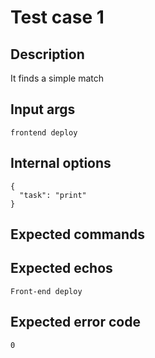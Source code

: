 # Test case 1

## Description

It finds a simple match

## Input args

    frontend deploy

## Internal options

    {
      "task": "print"
    }

## Expected commands

## Expected echos

    Front-end deploy

## Expected error code

    0
